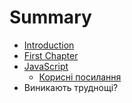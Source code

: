 # Summary

* [Introduction](README.md)
* [First Chapter](chapter1.md)
* [JavaScript](javascript.md)
   * [Корисні посилання](korisn_posilannya.md)
* Виникають труднощі?

